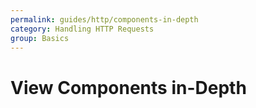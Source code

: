 ```yaml
---
permalink: guides/http/components-in-depth
category: Handling HTTP Requests
group: Basics
---
```


# View Components in-Depth
